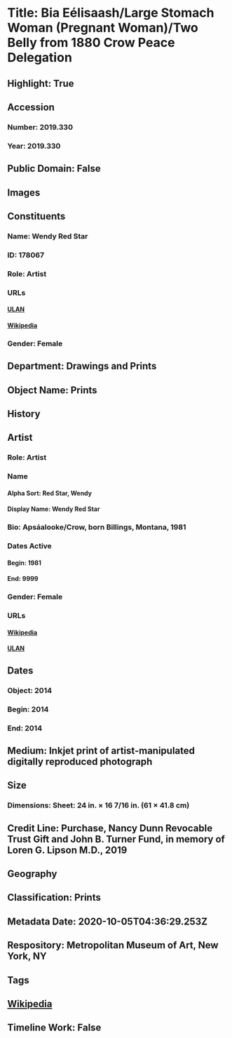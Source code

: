# Title: Bia Eélisaash/Large Stomach Woman (Pregnant Woman)/Two Belly from 1880 Crow Peace Delegation
## Highlight: True
## Accession
### Number: 2019.330
### Year: 2019.330
## Public Domain: False
## Images
## Constituents
### Name: Wendy Red Star
### ID: 178067
### Role: Artist
### URLs
#### [ULAN](http://vocab.getty.edu/page/ulan/500487646)
#### [Wikipedia](https://www.wikidata.org/wiki/Q23416926)
### Gender: Female
## Department: Drawings and Prints
## Object Name: Prints
## History
## Artist
### Role: Artist
### Name
#### Alpha Sort: Red Star, Wendy
#### Display Name: Wendy Red Star
### Bio: Apsáalooke/Crow, born Billings, Montana, 1981
### Dates Active
#### Begin: 1981
#### End: 9999
### Gender: Female
### URLs
#### [Wikipedia](https://www.wikidata.org/wiki/Q23416926)
#### [ULAN](http://vocab.getty.edu/page/ulan/500487646)
## Dates
### Object: 2014
### Begin: 2014
### End: 2014
## Medium: Inkjet print of artist-manipulated digitally reproduced photograph
## Size
### Dimensions: Sheet: 24 in. × 16 7/16 in. (61 × 41.8 cm)
## Credit Line: Purchase, Nancy Dunn Revocable Trust Gift and John B. Turner Fund, in memory of Loren G. Lipson M.D., 2019
## Geography
## Classification: Prints
## Metadata Date: 2020-10-05T04:36:29.253Z
## Respository: Metropolitan Museum of Art, New York, NY
## Tags
## [Wikipedia](https://www.wikidata.org/wiki/Q96756940)
## Timeline Work: False